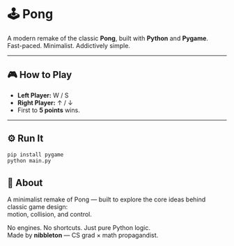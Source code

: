 # 🕹️ Pong

A modern remake of the classic **Pong**, built with **Python** and **Pygame**.  
Fast-paced. Minimalist. Addictively simple.

---

## 🎮 How to Play
- **Left Player:** W / S  
- **Right Player:** ↑ / ↓  
- First to **5 points** wins.

---

## ⚙️ Run It
```bash
pip install pygame
python main.py
```

## 🧠 About

A minimalist remake of Pong — built to explore the core ideas behind classic game design:  
motion, collision, and control.  

No engines. No shortcuts. Just pure Python logic.  
Made by **nibbleton** — CS grad × math propagandist.
